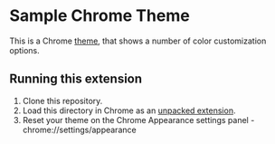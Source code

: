 # Sample Chrome Theme

This is a Chrome [theme](https://developer.chrome.com/docs/extensions/develop/ui/themes), that shows a number of color customization options.

## Running this extension

1. Clone this repository.
1. Load this directory in Chrome as an [unpacked extension](https://developer.chrome.com/docs/extensions/mv3/getstarted/development-basics/#load-unpacked).
1. Reset your theme on the Chrome Appearance settings panel - chrome://settings/appearance
